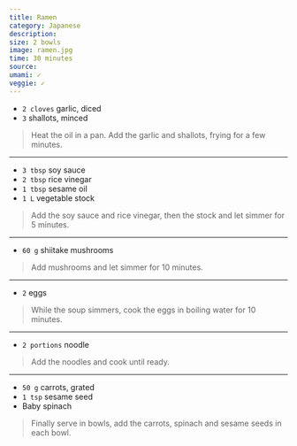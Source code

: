 ```yaml
---
title: Ramen
category: Japanese
description:
size: 2 bowls
image: ramen.jpg
time: 30 minutes
source:
umami: ✓
veggie: ✓
---
```


* `2 cloves` garlic, diced
* `3` shallots, minced

> Heat the oil in a pan. Add the garlic and shallots, frying for a few minutes.

---

* `3 tbsp` soy sauce
* `2 tbsp` rice vinegar
* `1 tbsp` sesame oil
* `1 L` vegetable stock

> Add the soy sauce and rice vinegar, then the stock and let simmer for 5 minutes.

---

* `60 g` shiitake mushrooms

> Add mushrooms and let simmer for 10 minutes.

---

* `2` eggs

> While the soup simmers, cook the eggs in boiling water for 10 minutes.

---

* `2 portions` noodle

> Add the noodles and cook until ready.

---

* `50 g` carrots, grated
* `1 tsp` sesame seed
* Baby spinach

> Finally serve in bowls, add the carrots, spinach and sesame seeds in each bowl.